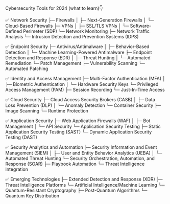 Cybersecurity Tools for 2024 (what to learn)👇

✅ Network Security
├─ Firewalls
│  ├─ Next-Generation Firewalls
│  └─ Cloud-Based Firewalls
├─ VPNs
│  ├─ SSL/TLS VPNs
│  └─ Software-Defined Perimeter (SDP)
└─ Network Monitoring
   ├─ Network Traffic Analysis
   └─ Intrusion Detection and Prevention Systems (IDPS)

✅ Endpoint Security
├─ Antivirus/Antimalware
│  ├─ Behavior-Based Detection
│  └─ Machine Learning-Powered Antimalware
├─ Endpoint Detection and Response (EDR)
│  ├─ Threat Hunting
│  └─ Automated Remediation
└─ Patch Management
   ├─ Vulnerability Scanning
   └─ Automated Patching

✅ Identity and Access Management
├─ Multi-Factor Authentication (MFA)
│  ├─ Biometric Authentication
│  └─ Hardware Security Keys
└─ Privileged Access Management (PAM)
   ├─ Session Recording
   └─ Just-In-Time Access

✅ Cloud Security
├─ Cloud Access Security Brokers (CASB)
│  ├─ Data Loss Prevention (DLP)
│  └─ Anomaly Detection
└─ Container Security
   ├─ Image Scanning
   └─ Runtime Protection

✅ Application Security
├─ Web Application Firewalls (WAF)
│  ├─ Bot Management
│  └─ API Security
└─ Application Security Testing
   ├─ Static Application Security Testing (SAST)
   └─ Dynamic Application Security Testing (DAST)

✅ Security Analytics and Automation
├─ Security Information and Event Management (SIEM)
│  ├─ User and Entity Behavior Analytics (UEBA)
│  └─ Automated Threat Hunting
└─ Security Orchestration, Automation, and Response (SOAR)
   ├─ Playbook Automation
   └─ Threat Intelligence Integration

✅ Emerging Technologies
├─ Extended Detection and Response (XDR)
   ├─ Threat Intelligence Platforms
   └─ Artificial Intelligence/Machine Learning
└─ Quantum-Resistant Cryptography
   ├─ Post-Quantum Algorithms
   └─ Quantum Key Distribution
